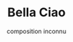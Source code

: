---
layout: "layouts/playing.html"
tags: "scores"
title: "Bella Ciao"
author: "composition inconnu"
style: "pop"
mei_file: "./Bella_Ciao.mei"
---